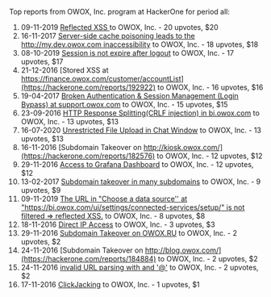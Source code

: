 Top reports from OWOX, Inc. program at HackerOne for period all:

1. 09-11-2019 [Reflected XSS ](https://hackerone.com/reports/732987) to OWOX, Inc. - 20 upvotes, $20
2. 16-11-2017 [Server-side cache poisoning leads to the http://my.dev.owox.com inaccessibility](https://hackerone.com/reports/291012) to OWOX, Inc. - 18 upvotes, $18
3. 08-10-2019 [Session is not expire after logout](https://hackerone.com/reports/709378) to OWOX, Inc. - 17 upvotes, $17
4. 21-12-2016 [Stored XSS at https://finance.owox.com/customer/accountList](https://hackerone.com/reports/192922) to OWOX, Inc. - 16 upvotes, $16
5. 19-04-2017 [Broken Authentication & Session Management (Login Bypass) at support.owox.com](https://hackerone.com/reports/222082) to OWOX, Inc. - 15 upvotes, $15
6. 23-09-2016 [HTTP Response Splitting(CRLF injection) in bi.owox.com](https://hackerone.com/reports/171473) to OWOX, Inc. - 13 upvotes, $13
7. 16-07-2020 [Unrestricted File Upload in Chat Window](https://hackerone.com/reports/925513) to OWOX, Inc. - 13 upvotes, $13
8. 16-11-2016 [Subdomain Takeover on http://kiosk.owox.com/](https://hackerone.com/reports/182576) to OWOX, Inc. - 12 upvotes, $12
9. 29-11-2016 [Access to Grafana Dashboard](https://hackerone.com/reports/186586) to OWOX, Inc. - 12 upvotes, $12
10. 13-02-2017 [Subdomain takeover in many subdomains](https://hackerone.com/reports/205949) to OWOX, Inc. - 9 upvotes, $9
11. 09-11-2019 [The URL in "Choose a data source'' at "https://bi.owox.com/ui/settings/connected-services/setup/" is not filtered =\> reflected XSS.](https://hackerone.com/reports/733051) to OWOX, Inc. - 8 upvotes, $8
12. 18-11-2016 [Direct IP Access](https://hackerone.com/reports/183318) to OWOX, Inc. - 3 upvotes, $3
13. 29-11-2016 [Subdomain Takeover on OWOX.RU](https://hackerone.com/reports/186393) to OWOX, Inc. - 2 upvotes, $2
14. 24-11-2016 [Subdomain Takeover on  http://blog.owox.com/](https://hackerone.com/reports/184884) to OWOX, Inc. - 2 upvotes, $2
15. 24-11-2016 [invalid URL parsing with and '@'](https://hackerone.com/reports/184881) to OWOX, Inc. - 2 upvotes, $2
16. 17-11-2016 [ClickJacking](https://hackerone.com/reports/183127) to OWOX, Inc. - 1 upvotes, $1
